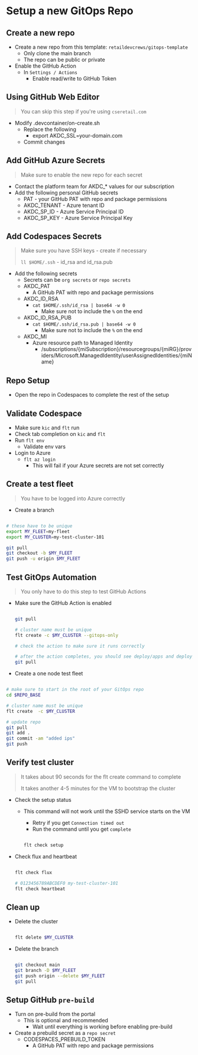 # Setup a new GitOps Repo

## Create a new repo

- Create a new repo from this template: `retaildevcrews/gitops-template`
  - Only clone the main branch
  - The repo can be public or private
- Enable the GitHub Action
  - In `Settings / Actions`
    - Enable read/write to GitHub Token

## Using GitHub Web Editor

> You can skip this step if you're using `cseretail.com`

- Modify .devcontainer/on-create.sh
  - Replace the following
    - export AKDC_SSL=your-domain.com
  - Commit changes

## Add GitHub Azure Secrets

> Make sure to enable the new repo for each secret

- Contact the platform team for AKDC_* values for our subscription
- Add the following personal GitHub secrets
  - PAT         - your GitHub PAT with repo and package permissions
  - AKDC_TENANT - Azure tenant ID
  - AKDC_SP_ID  - Azure Service Principal ID
  - AKDC_SP_KEY - Azure Service Principal Key

## Add Codespaces Secrets

> Make sure you have SSH keys - create if necessary
>
> `ll $HOME/.ssh` - id_rsa and id_rsa.pub

- Add the following secrets
  - Secrets can be `org secrets` or `repo secrets`
  - AKDC_PAT
    - A GitHub PAT with repo and package permissions
  - AKDC_ID_RSA
    - `cat $HOME/.ssh/id_rsa | base64 -w 0`
      - Make sure not to include the `%` on the end
  - AKDC_ID_RSA_PUB
    - `cat $HOME/.ssh/id_rsa.pub | base64 -w 0`
      - Make sure not to include the `%` on the end
  - AKDC_MI
    - Azure resource path to Managed Identity
      - /subscriptions/{miSubscription}/resourcegroups/{miRG}/providers/Microsoft.ManagedIdentity/userAssignedIdentities/{miName}

## Repo Setup

- Open the repo in Codespaces to complete the rest of the setup

## Validate Codespace

- Make sure `kic` and `flt` run
- Check tab completion on `kic` and `flt`
- Run `flt env`
  - Validate env vars
- Login to Azure
  - `flt az login`
    - This will fail if your Azure secrets are not set correctly

## Create a test fleet

> You have to be logged into Azure correctly

- Create a branch

```bash

# these have to be unique
export MY_FLEET=my-fleet
export MY_CLUSTER=my-test-cluster-101

git pull
git checkout -b $MY_FLEET
git push -u origin $MY_FLEET

```

## Test GitOps Automation

> You only have to do this step to test GitHub Actions

- Make sure the GitHub Action is enabled

  ```bash

  git pull

  # cluster name must be unique
  flt create -c $MY_CLUSTER --gitops-only

  # check the action to make sure it runs correctly

  # after the action completes, you should see deploy/apps and deploy/bootstrap files created
  git pull

  ```

- Create a one node test fleet

```bash

# make sure to start in the root of your GitOps repo
cd $REPO_BASE

# cluster name must be unique
flt create  -c $MY_CLUSTER

# update repo
git pull
git add .
git commit -am "added ips"
git push

```

## Verify test cluster

> It takes about 90 seconds for the flt create command to complete
>
> It takes another 4-5 minutes for the VM to bootstrap the cluster

- Check the setup status
  - This command will not work until the SSHD service starts on the VM
    - Retry if you get `Connection timed out`
    - Run the command until you get `complete`

    ```bash

    flt check setup

    ```

- Check flux and heartbeat

  ```bash

  flt check flux

  # 0123456789ABCDEF0 my-test-cluster-101
  flt check heartbeat

  ```

## Clean up

- Delete the cluster

  ```bash

  flt delete $MY_CLUSTER

  ```

- Delete the branch

  ```bash

  git checkout main
  git branch -D $MY_FLEET
  git push origin --delete $MY_FLEET
  git pull

  ```

## Setup GitHub `pre-build`

- Turn on pre-build from the portal
  - This is optional and recommended
    - Wait until everything is working before enabling pre-build
- Create a prebuild secret as a `repo secret`
  - CODESPACES_PREBUILD_TOKEN
    - A GitHub PAT with repo and package permissions
